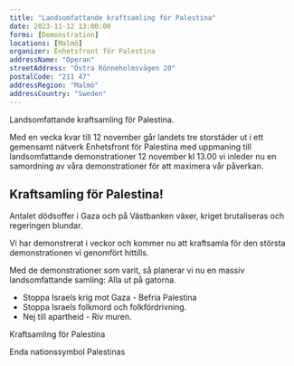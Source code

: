 ```yaml
---
title: "Landsomfattande kraftsamling för Palestina"
date: 2023-11-12 13:00:00
forms: [Demonstration]
locations: [Malmö]
organizer: Enhetsfront för Palestina
addressName: "Operan"
streetAddress: "Östra Rönneholmsvägen 20"
postalCode: "211 47"
addressRegion: "Malmö"
addressCountry: "Sweden"
---
```

Landsomfattande kraftsamling för Palestina.

Med en vecka kvar till 12 november går landets tre storstäder ut i ett gemensamt nätverk Enhetsfront för Palestina med uppmaning till landsomfattande demonstrationer 12 november kl 13.00 vi inleder nu en samordning av våra demonstrationer för att maximera vår påverkan.

## Kraftsamling för Palestina! 

Antalet dödsoffer i Gaza och på Västbanken växer, kriget brutaliseras och regeringen blundar.

Vi har demonstrerat i veckor och kommer nu att kraftsamla för den största demonstrationen vi genomfört hittills.

Med de demonstrationer som varit, så planerar vi nu en massiv landsomfattande samling: Alla ut på gatorna. 

- Stoppa Israels krig mot Gaza - Befria Palestina
- Stoppa Israels folkmord och folkfördrivning.
- Nej till apartheid - Riv muren.

Kraftsamling för Palestina 

Enda nationssymbol Palestinas